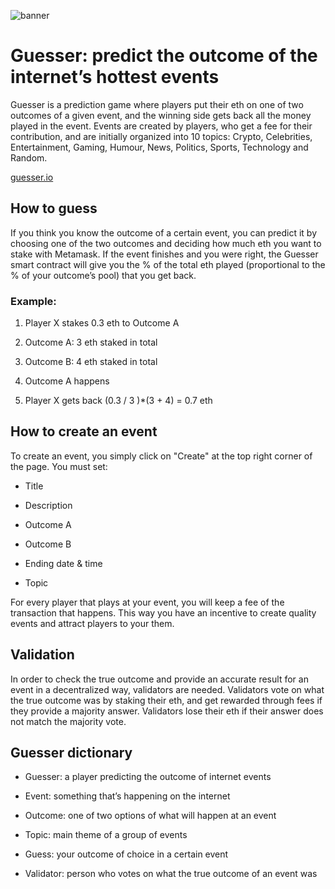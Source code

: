 ![banner](https://user-images.githubusercontent.com/31158325/37513698-12f8b008-2906-11e8-8e1b-f6c3e49ccb30.png)


# Guesser: predict the outcome of the internet’s hottest events

Guesser is a prediction game where players put their eth on one of two outcomes of a given event, and the winning side gets back all the money played in the event. Events are created by players, who get a fee for their contribution, and are initially organized into 10 topics: Crypto, Celebrities, Entertainment, Gaming, Humour, News, Politics, Sports, Technology and Random. 

[guesser.io](https://guesser.io/)

## How to guess
If you think you know the outcome of a certain event, you can predict it by choosing one of the two outcomes and deciding how much eth you want to stake with Metamask. If the event finishes and you were right, the Guesser smart contract will give you the % of the total eth played (proportional to the % of your outcome’s pool) that you get back.

### Example:

1. Player X stakes 0.3 eth to Outcome A

2. Outcome A: 3 eth staked in total

3. Outcome B: 4 eth staked in total

4. Outcome A happens

5. Player X gets back (0.3 / 3 )*(3 + 4) = 0.7 eth

## How to create an event
To create an event, you simply click on "Create" at the top right corner of the page. You must set:

- Title

- Description

- Outcome A

- Outcome B

- Ending date & time

- Topic

For every player that plays at your event, you will keep a fee of the transaction that happens. This way you have an incentive to create quality events and attract players to your them.

## Validation
In order to check the true outcome and provide an accurate result for an event in a decentralized way, validators are needed. Validators vote on what the true outcome was by staking their eth, and get rewarded through fees if they provide a majority answer. Validators lose their eth if their answer does not match the majority vote.

## Guesser dictionary

- Guesser: a player predicting the outcome of internet events

- Event: something that’s happening on the internet

- Outcome: one of two options of what will happen at an event

- Topic: main theme of a group of events

- Guess: your outcome of choice in a certain event

- Validator: person who votes on what the true outcome of an event was

